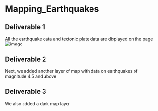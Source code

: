 # Mapping_Earthquakes
## Deliverable 1
All the earthquake data and tectonic plate data are displayed on the page
![image](https://user-images.githubusercontent.com/107962343/197390189-51f32f21-db24-4b0d-a771-ddc324207e5c.png)
## Deliverable 2
Next, we added another layer of map with data on earthquakes of magnitude 4.5 and above
## Deliverable 3 
We also added a dark map layer 
